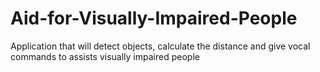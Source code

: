 # Aid-for-Visually-Impaired-People
Application that will detect objects, calculate the distance and give vocal commands to assists visually impaired people
